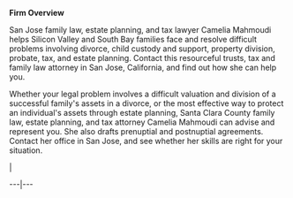 **Firm Overview**

San Jose family law, estate planning, and tax lawyer Camelia Mahmoudi helps Silicon Valley and South Bay families face and resolve difficult problems involving divorce, child custody and support, property division, probate, tax, and estate planning. Contact this resourceful trusts, tax and family law attorney in San Jose, California, and find out how she can help you.

Whether your legal problem involves a difficult valuation and division of a successful family's assets in a divorce, or the most effective way to protect an individual's assets through estate planning, Santa Clara County family law, estate planning, and tax attorney Camelia Mahmoudi can advise and represent you. She also drafts prenuptial and postnuptial agreements. Contact her office in San Jose, and see whether her skills are right for your situation.

|   
  
---|---  
  
> 
